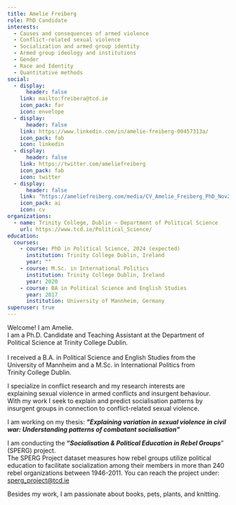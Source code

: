 ```yaml
---
title: Amelie Freiberg
role: PhD Candidate
interests:
  - Causes and consequences of armed violence
  - Conflict-related sexual violence
  - Socialization and armed group identity
  - Armed group ideology and institutions
  - Gender
  - Race and Identity
  - Quantitative methods
social:
  - display:
      header: false
    link: mailto:freibera@tcd.ie
    icon_pack: far
    icon: envelope
  - display:
      header: false
    link: https://www.linkedin.com/in/amelie-freiberg-00457313a/
    icon_pack: fab
    icon: linkedin
  - display:
      header: false
    link: https://twitter.com/ameliefreiberg
    icon_pack: fab
    icon: twitter
  - display:
      header: false
    link: "https://ameliefreiberg.com/media/CV_Amelie_Freiberg_PhD_Nov2022.pdf "
    icon_pack: ai
    icon: cv
organizations:
  - name: Trinity College, Dublin – Department of Political Science
    url: https://www.tcd.ie/Political_Science/
education:
  courses:
    - course: PhD in Political Science, 2024 (expected)
      institution: Trinity College Dublin, Ireland
      year: ""
    - course: M.Sc. in International Politics
      institution: Trinity College Dublin, Ireland
      year: 2020
    - course: BA in Political Science and English Studies
      year: 2017
      institution: University of Mannheim, Germany
superuser: true
---
```

<!--StartFragment-->

Welcome! I am Amelie.\
I am a Ph.D. Candidate and Teaching Assistant at the Department of\
Political Science at Trinity College Dublin.\
\
I received a B.A. in Political Science and English Studies from the\
University of Mannheim and a M.Sc. in International Politics from\
Trinity College Dublin.

I specialize in conflict research and my research interests are\
explaining sexual violence in armed conflicts and insurgent behaviour.\
With my work I seek to explain and predict socialisation patterns by\
insurgent groups in connection to conflict-related sexual violence.

I am working on my thesis: ***"Explaining variation in sexual violence in civil war: Understanding patterns of combatant socialisation"***

I am conducting the **“*Socialisation & Political Education in Rebel Groups***” (SPERG) project.\
The SPERG Project dataset measures how rebel groups utilize political education to facilitate socialization among their members in more than 240 rebel organizations between 1946-2011. You can reach the project under: sperg_project@tcd.ie

<!--EndFragment-->

Besides my work, I am passionate about books, pets, plants, and knitting.

<!--EndFragment-->